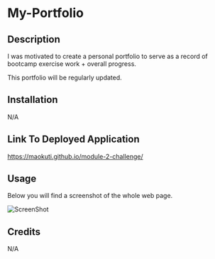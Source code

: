 # My-Portfolio

## Description
 
I was motivated to create a personal portfolio to serve as a record of bootcamp exercise work + overall progress.

This portfolio will be regularly updated.

## Installation

N/A

## Link To Deployed Application

https://maokuti.github.io/module-2-challenge/

## Usage

Below you will find a screenshot of the whole web page.

![ScreenShot](assets/images/Portfolio-Screenshot.png)

## Credits

N/A